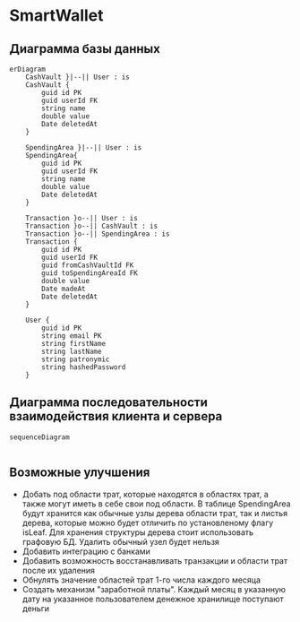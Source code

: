 # SmartWallet
## Диаграмма базы данных
```mermaid
erDiagram
    CashVault }|--|| User : is
    CashVault {
        guid id PK
        guid userId FK
        string name
        double value
        Date deletedAt
    }

    SpendingArea }|--|| User : is
    SpendingArea{
        guid id PK
        guid userId FK
        string name
        double value
        Date deletedAt
    }

    Transaction }o--|| User : is
    Transaction }o--|| CashVault : is
    Transaction }o--|| SpendingArea : is
    Transaction {
        guid id PK
        guid userId FK
        guid fromCashVaultId FK
        guid toSpendingAreaId FK
        double value
        Date madeAt
        Date deletedAt
    }

    User {
        guid id PK
        string email PK
        string firstName
        string lastName
        string patronymic
        string hashedPassword
    }
```
## Диаграмма последовательности взаимодействия клиента и сервера
```mermaid
sequenceDiagram
  
```
## Возможные улучшения
 - Добать под области трат, которые находятся в областях трат, а также могут иметь в себе свои под области. В таблице SpendingArea будут хранится как обычные узлы дерева области трат, так и листья дерева, которые можно будет отличить по установленому флагу isLeaf. Для хранения структуры дерева стоит использовать графовую БД. Удалить обычный узел будет нельзя
 - Добавить интеграцию с банками
 - Добавить возможность восстанавливать транзакции и области трат после их удаления
 - Обнулять значение областей трат 1-го числа каждого месяца
 - Создать механизм "заработной платы". Каждый месяц в указанную дату на указанное пользователем денежное хранилище поступают деньги